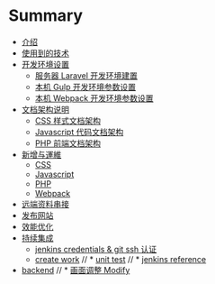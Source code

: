 # Summary

* [介绍](README.md)
* [使用到的技术](technology.md)
* [开发环境设置](setting.md)
  * [服务器 Laravel 开发环境建置](setting-laravel.md)
  * [本机 Gulp 开发环境参数设置](setting-gulp.md)
  * [本机 Webpack 开发环境参数设置](setting-webpack.md)
* [文档架构说明](document-architecture.md)
  * [CSS 样式文档架构](document-architecture/document-architecture-css.md)
  * [Javascript 代码文档架构](document-architecture/document-architecture-js.md)
  * [PHP 前端文档架构](document-architecture/document-architecture-php.md)
* [新增与運維](maintain.md)
  * [CSS](maintain/maintain-css.md)
  * [Javascript](maintain/maintain-js.md)
  * [PHP](maintain/maintain-php.md)
  * [Webpack](maintain/maintain-webpack.md)
* [远端资料串接](data-get.md)
* [发布网站](publish.md)
* [效能优化](optimize.md)
* [持续集成](jenkins.md)
  * [jenkins credentials & git ssh 认证](jenkins-ssh.md)
  * [create work](create-work.md)
  // * [unit test](unit-test.md)
  // * [jenkins reference](jenkins-reference.md)
* [backend](backend.md)
// * [画面调整 Modify](modify.md)

